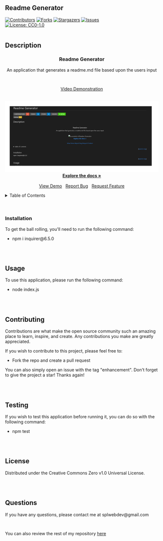 ## Readme Generator

  <a name="readme-top"></a>

  [![Contributors][contributors-shield]][contributors-url]
  [![Forks][forks-shield]][forks-url]
  [![Stargazers][stars-shield]][stars-url]
  [![Issues][issues-shield]][issues-url]
  <br>
  [![License: CC0-1.0](https://img.shields.io/badge/License-CC0_1.0-lightgrey.svg)](http://creativecommons.org/publicdomain/zero/1.0/)
  <br />
  <br />
  <!-- DESCRIPTION -->
  ## Description
  
  <div align="center">
    <h3 align="center">Readme Generator</h3>
    <p align="center">An application that generates a readme.md file based upon the users input</p>
    <br/>
    <p align="center"><a href="https://drive.google.com/file/d/13uheiuIZNLZUPE_yFzbgO2Kl_ssFuNhT/view?usp=share_link">Video Demonstration</a>
    <p align="center">
      <br />
      <img src="./assets/images/screenshot.png" alt="screenshot of Readme Generator" />
      <br />
      <a href="https://github.com/splwdev/readme-generator"><strong>Explore the docs »</strong></a>
      <br />
      <br />
      <a href="https://github.com/splwdev/readme-generator">View Demo</a>&nbsp;&nbsp;
      <a href="https://github.com/splwdev/readme-generator/issues">Report Bug</a>&nbsp;&nbsp;
      <a href="https://github.com/splwdev/readme-generator/issues">Request Feature</a>
    </p>
  </div>

  <!-- TABLE OF CONTENTS -->
  <details>
    <summary>Table of Contents</summary>
    <ol>
      <li><a href="#description">Description</a></li>
      <li><a href="#installation">Installation</a></li>
      <li><a href="#usage">Usage</a></li>
      <li><a href="#contributing">Contributing</a></li>
      <li><a href="#testing">Test Instructions</a></li>
      <li><a href="#license">License</a></li>
      <li><a href="#questions">Questions</a></li>
    </ol>
  </details>
  <br />
  <br />

  <!-- INSTALLATION -->
  ### Installation
  <p>To get the ball rolling, you'll need to run the following command:</p>
  <ul>
    <li>npm i inquirer@6.5.0</li>
  </ul>
  <br />
  <br />

  <!-- USAGE -->
  ## Usage
  <p>To use this application, please run the following command:</p>
  <ul>
    <li>node index.js</li>
  </ul>
  <br />
  <br />

  <!-- CONTRIBUTION GUIDELINES -->
  ## Contributing
  <p>Contributions are what make the open source community such an amazing place to learn, inspire, and create. Any contributions you make are greatly appreciated.</p>
  <p>If you wish to contribute to this project, please feel free to: </p>
  <ul>
    <li>Fork the repo and create a pull request</li>
  </ul>
  <p>You can also simply open an issue with the tag "enhancement". Don't forget to give the project a star! Thanks again!</p>
  <br />
  <br />

  <!-- TESTING INSTRUCTIONS -->
  ## Testing
  <p>If you wish to test this application before running it, you can do so with the following command:</p>
  <ul>
    <li>npm test</li>
  </ul>
  <br />
  <br />

  <!-- LICENSE -->
  ## License
  <p>Distributed under the Creative Commons Zero v1.0 Universal License.</p>
  <br />
  <br />

  <!-- QUESTIONS -->
  ## Questions
  <p>If you have any questions, please contact me at splwebdev@gmail.com</p>
  <br>
  <p>You can also review the rest of my repository <a href="https://github.com/splwdev">here</a></p>

  [contributors-shield]: https://img.shields.io/github/contributors/splwdev/readme-generator.svg?style=for-the-badge
  [contributors-url]: https://github.com/splwdev/readme-generator/graphs/contributors
  [forks-shield]: https://img.shields.io/github/forks/splwdev/readme-generator.svg?style=for-the-badge
  [forks-url]: https://github.com/splwdev/readme-generator/network/members
  [stars-shield]: https://img.shields.io/github/stars/splwdev/readme-generator.svg?style=for-the-badge
  [stars-url]: https://github.com/splwdev/readme-generator/stargazers
  [issues-shield]: https://img.shields.io/github/issues/splwdev/readme-generator.svg?style=for-the-badge
  [issues-url]: https://github.com/splwdev/readme-generator/issues
  [product-screenshot]: ./assets/images/screenshot 
 
